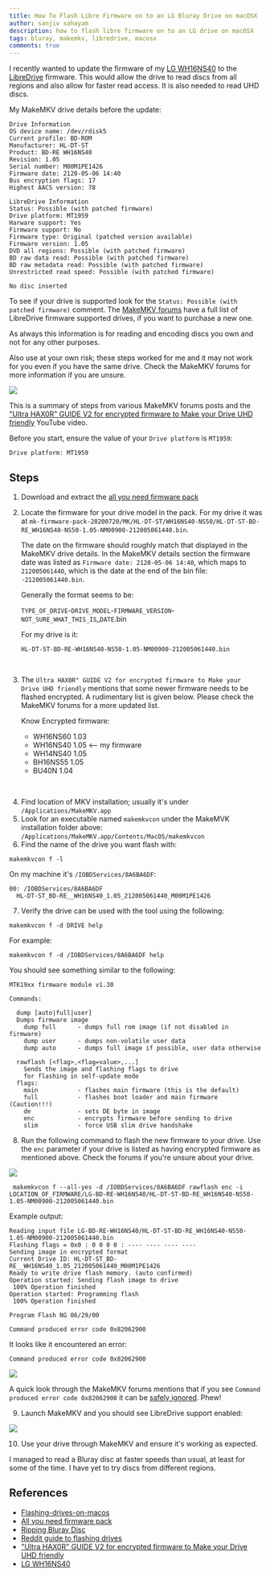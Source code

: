 ```yaml
---
title: How To Flash Libre Firmware on to an LG Bluray Drive on macOSX
author: sanjiv sahayam
description: how to flash libre firmware on to an LG drive on macOSX
tags: bluray, makemkv, libredrive, macosx
comments: true
---
```


I recently wanted to update the firmware of my [LG WH16NS40](https://www.amazon.com.au/gp/product/B00E7B08MS/) to the [LibreDrive](https://forum.makemkv.com/forum/viewtopic.php?t=18856) firmware. This would allow the drive to read discs from all regions and also allow for faster read access. It is also needed to read UHD discs.


My MakeMKV drive details before the update:

```{.terminal .scrollx}
Drive Information
OS device name: /dev/rdisk5
Current profile: BD-ROM
Manufacturer: HL-DT-ST
Product: BD-RE WH16NS40
Revision: 1.05
Serial number: M00M1PE1426
Firmware date: 2120-05-06 14:40
Bus encryption flags: 17
Highest AACS version: 78

LibreDrive Information
Status: Possible (with patched firmware)
Drive platform: MT1959
Harware support: Yes
Firmware support: No
Firmware type: Original (patched version available)
Firmware version: 1.05
DVD all regions: Possible (with patched firmware)
BD raw data read: Possible (with patched firmware)
BD raw metadata read: Possible (with patched firmware)
Unrestricted read speed: Possible (with patched firmware)

No disc inserted
```


To see if your drive is supported look for the `Status: Possible (with patched firmware)` comment. The [MakeMKV forums](https://forum.makemkv.com/forum/viewtopic.php?f=16&t=19634) have a full list of LibreDrive firmware supported drives, if you want to purchase a new one.

As always this information is for reading and encoding discs you own and not for any other purposes.

Also use at your own risk; these steps worked for me and it may not work for you even if you have the same drive. Check the MakeMKV forums for more information if you are unsure.

![](https://media.giphy.com/media/RHOwWKH5OY7buuGHNi/giphy.gif)


This is a summary of steps from various MakeMKV forums posts and the ["Ultra HAX0R" GUIDE V2 for encrypted firmware to Make your Drive UHD friendly](https://www.youtube.com/watch?v=jyQV1aPlbow) YouTube video.

Before you start, ensure the value of your `Drive platform` is `MT1959`:

```{.terminal .scrollx}
Drive platform: MT1959
```

## Steps

1. Download and extract the [all you need firmware pack](https://www.makemkv.com/download/mk-firmware-pack-20200720.zip)
2. Locate the firmware for your drive model in the pack. For my drive it was at `mk-firmware-pack-20200720/MK/HL-DT-ST/WH16NS40-NS50/HL-DT-ST-BD-RE_WH16NS40-NS50-1.05-NM00900-212005061440.bin`.

    The date on the firmware should roughly match that displayed in the MakeMKV drive details. In the MakeMKV details section the firmware date was listed as `Firmware date: 2120-05-06 14:40`, which maps to `212005061440`, which is the date at the end of the bin file: `-212005061440.bin`.

    Generally the format seems to be:

    `TYPE_OF_DRIVE`-`DRIVE_MODEL`-`FIRMWARE_VERSION`-`NOT_SURE_WHAT_THIS_IS`_`DATE`.bin

    For my drive is it:

    `HL-DT-ST-BD-RE-WH16NS40-NS50-1.05-NM00900-212005061440.bin`

    <br/>

3. The `Ultra HAX0R" GUIDE V2 for encrypted firmware to Make your Drive UHD friendly` mentions that some newer firmware needs to be flashed encrypted. A rudimentary list is given below. Please check the MakeMKV forums for a more updated list.

    Know Encrypted firmware:

    - WH16NS60 1.03
    - WH16NS40 1.05 <-- my firmware
    - WH14NS40 1.05
    - BH16NS55 1.05
    - BU40N 1.04

<br/>

4. Find location of MKV installation; usually it's under `/Applications/MakeMKV.app`
5. Look for an executable named `makemkvcon` under the MakeMVK installation folder above: `/Applications/MakeMKV.app/Contents/MacOS/makemkvcon`
6. Find the name of the drive you want flash with:



```{.terminal .scrollx}
makemkvcon f -l
```

On my machine it's `/IOBDServices/8A6BA6DF`:

```{.terminal .scrollx}
00: /IOBDServices/8A6BA6DF
  HL-DT-ST_BD-RE__WH16NS40_1.05_212005061440_M00M1PE1426
```

7. Verify the drive can be used with the tool using the following:

```{.terminal .scrollx}
makemkvcon f -d DRIVE help
```

For example:

```{.terminal .scrollx}
makemkvcon f -d /IOBDServices/8A6BA6DF help
```

You should see something similar to the following:

```{.terminal .scrollx}
MTK19xx firmware module v1.30

Commands:

  dump [auto|full|user]
  Dumps firmware image
    dump full      - dumps full rom image (if not disabled in firmware)
    dump user      - dumps non-volatile user data
    dump auto      - dumps full image if possible, user data otherwise

  rawflash [<flag>,<flag=value>,...]
    Sends the image and flashing flags to drive
    for flashing in self-update mode
  flags:
    main           - flashes main firmware (this is the default)
    full           - flashes boot loader and main firmware (Caution!!!)
    de             - sets DE byte in image
    enc            - encrypts firmware before sending to drive
    slim           - force USB slim drive handshake
```

8. Run the following command to flash the new firmware to your drive. Use the `enc` parameter if your drive is listed as having encrypted firmware as mentioned above. Check the forums if you're unsure about your drive.

![](https://media.giphy.com/media/MFIsOqzodLr7ewnkUb/giphy.gif)

```{.terminal .scrollx}
 makemkvcon f --all-yes -d /IOBDServices/8A6BA6DF rawflash enc -i LOCATION_OF_FIRMWARE/LG-BD-RE-WH16NS40/HL-DT-ST-BD-RE_WH16NS40-NS50-1.05-NM00900-212005061440.bin
```

Example output:

```{.terminal .scrollx}
Reading input file LG-BD-RE-WH16NS40/HL-DT-ST-BD-RE_WH16NS40-NS50-1.05-NM00900-212005061440.bin
Flashing flags = 0x0 : 0 0 0 0 : ---- ---- ---- ----
Sending image in encrypted format
Current Drive ID: HL-DT-ST_BD-RE__WH16NS40_1.05_212005061440_M00M1PE1426
Ready to write drive flash memory. (auto confirmed)
Operation started: Sending flash image to drive
 100% Operation finished
Operation started: Programming flash
 100% Operation finished

Program Flash NG 06/29/00

Command produced error code 0x82062900

```

It looks like it encountered an error:

```{.terminal .scrollx}
Command produced error code 0x82062900
```

![](https://media.giphy.com/media/l0Iy7ukGEfG2JUKTC/giphy.gif)


A quick look through the MakeMKV forums mentions that if you see  `Command produced error code 0x82062900` it can be [safely ignored](https://forum.makemkv.com/forum/viewtopic.php?f=16&t=22896&p=138110&hilit=Command+produced+error+code+0x82062900#p138110). Phew!

9. Launch MakeMKV and you should see LibreDrive support enabled:

![](/images/2023-10-02-how-to-flash-libre-firmware-on-to-a-lg-bluray-drive-on-macosx/libre-drive-support.png)

10. Use your drive through MakeMKV and ensure it's working as expected.

I managed to read a Bluray disc at faster speeds than usual, at least for some of the time. I have yet to try discs from different regions.

## References

- [Flashing-drives-on-macos](https://forum.makemkv.com/forum/viewtopic.php?t=19113)
- [All you need firmware pack](https://www.makemkv.com/download/mk-firmware-pack-20200720.zip)
- [Ripping Bluray Disc](https://blog.paco.to/2023/ripping-bluray-disks-free-easy/)
- [Reddit guide to flashing drives](https://www.reddit.com/r/makemkv/comments/mvz5h8/ultimate_uhd_drives_flashing_guide_updated_2021/)
- ["Ultra HAX0R" GUIDE V2 for encrypted firmware to Make your Drive UHD friendly](https://www.youtube.com/watch?v=jyQV1aPlbow)
- [LG WH16NS40](https://www.amazon.com.au/gp/product/B00E7B08MS/)
